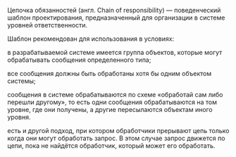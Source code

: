 Цепочка обязанностей (англ. Chain of responsibility) — поведенческий шаблон проектирования, предназначенный для организации в системе уровней ответственности.

Шаблон рекомендован для использования в условиях:

в разрабатываемой системе имеется группа объектов, которые могут обрабатывать сообщения определенного типа; 

все сообщения должны быть обработаны хотя бы одним объектом системы; 

сообщения в системе обрабатываются по схеме «обработай сам либо перешли другому», то есть одни сообщения обрабатываются на том уровне, где они получены, а другие пересылаются объектам иного уровня.

есть и другой подход, при котором обработчики прерывают цепь только когда они могут обработать запрос. В этом случае запрос движется по цепи, пока не найдётся обработчик, который может его обработать.